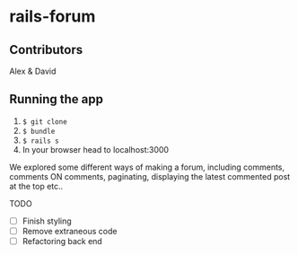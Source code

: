 # rails-forum

Contributors
---
Alex & David

Running the app
---
1. ```$ git clone```
2. ```$ bundle```
3. ```$ rails s```
4. In your browser head to localhost:3000

We explored some different ways of making a forum, including comments, comments ON comments, paginating, displaying the latest commented post at the top etc..

TODO 
* [ ] Finish styling
* [ ] Remove extraneous code
* [ ] Refactoring back end
